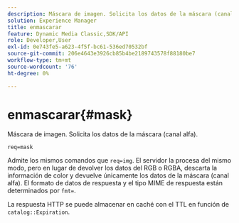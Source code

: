 ```yaml
---
description: Máscara de imagen. Solicita los datos de la máscara (canal alfa).
solution: Experience Manager
title: enmascarar
feature: Dynamic Media Classic,SDK/API
role: Developer,User
exl-id: 0e743fe5-a623-4f5f-bc61-536ed70532bf
source-git-commit: 206e4643e3926cb85b4be2189743578f88180be7
workflow-type: tm+mt
source-wordcount: '76'
ht-degree: 0%

---
```


# enmascarar{#mask}

Máscara de imagen. Solicita los datos de la máscara (canal alfa).

`req=mask`

Admite los mismos comandos que `req=img`. El servidor la procesa del mismo modo, pero en lugar de devolver los datos del RGB o RGBA, descarta la información de color y devuelve únicamente los datos de la máscara (canal alfa). El formato de datos de respuesta y el tipo MIME de respuesta están determinados por `fmt=`.

La respuesta HTTP se puede almacenar en caché con el TTL en función de `catalog::Expiration`.
